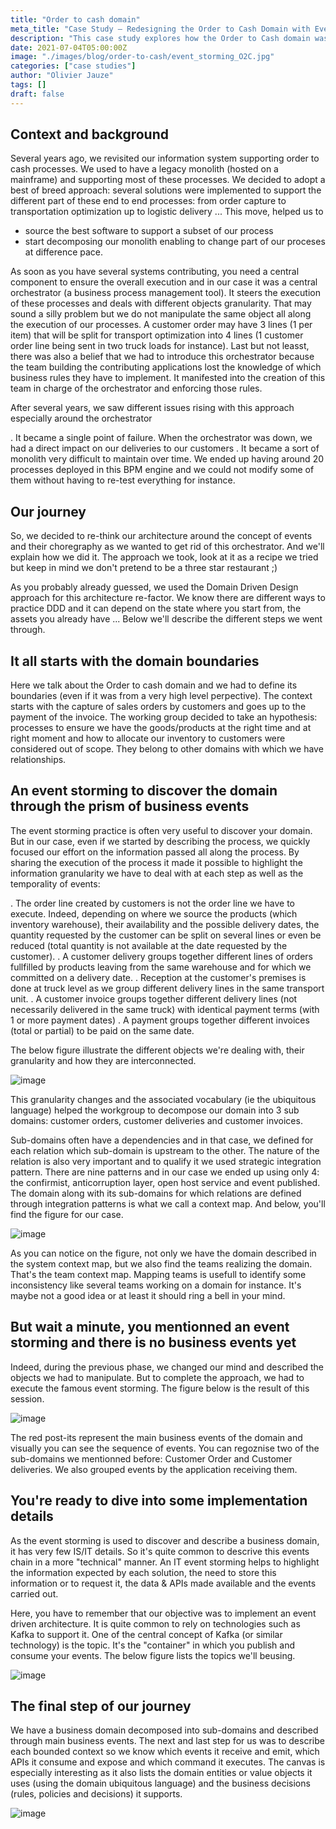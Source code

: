 ```yaml
---
title: "Order to cash domain"
meta_title: "Case Study – Redesigning the Order to Cash Domain with Event-Driven Architecture"
description: "This case study explores how the Order to Cash domain was redesigned using Domain Driven Design, Event Storming, and event-driven principles to replace a fragile orchestrator and improve system resilience."
date: 2021-07-04T05:00:00Z
image: "./images/blog/order-to-cash/event_storming_O2C.jpg"
categories: ["case studies"]
author: "Olivier Jauze"
tags: []
draft: false
---
```


## Context and background

Several years ago, we revisited our information system supporting order to cash processes. We used to have a legacy monolith (hosted on a mainframe) and supporting most of these processes. We decided to adopt a best of breed approach: several solutions were implemented to support the different part of these end to end processes: from order capture to transportation optimization up to logistic delivery ... This move, helped us to

* source the best software to support a subset of our process
* start decomposing our monolith enabling to change part of our proceses at difference pace.

As soon as you have several systems contributing, you need a central component to ensure the overall execution and in our case it was a central orchestrator (a business process management tool). It steers the execution of these processes and deals with different objects granularity. That may sound a silly problem but we do not manipulate the same object all along the execution of our processes. A customer order may have 3 lines (1 per item) that will be split for transport optimization into 4 lines (1 customer order line being sent in two truck loads for instance). Last but not leasst, there was also a belief that we had to introduce this orchestrator because the team building the contributing applications lost the knowledge of which business rules they have to implement. It manifested into the creation of this team in charge of the orchestrator and enforcing those rules.

After several years, we saw different issues rising with this approach especially around the orchestrator

. It became a single point of failure. When the orchestrator was down, we had a direct impact on our deliveries to our customers
. It became a sort of monolith very difficult to maintain over time. We ended up having around 20 processes deployed in this BPM engine and we could not modify some of them without having to re-test everything for instance.

## Our journey

So, we decided to re-think our architecture around the concept of events and their choregraphy as we wanted to get rid of this orchestrator. And we'll explain how we did it. The approach we took, look at it as a recipe we tried but keep in mind we don't pretend to be a three star restaurant ;)

As you probably already guessed, we used the Domain Driven Design approach for this architecture re-factor. We know there are different ways to practice DDD and it can depend on the state where you start from, the assets you already have ... Below we'll describe the different steps we went through.

## It all starts with the domain boundaries

Here we talk about the Order to cash domain and we had to define its boundaries (even if it was from a very high level perpective). The context starts with the capture of sales orders by customers and goes up to the payment of the invoice. The working group decided to take an hypothesis: processes to ensure we have the goods/products at the right time and at right moment and how to allocate our inventory to customers were considered out of scope. They belong to other domains with which we have relationships.

## An event storming to discover the domain through the prism of business events

The event storming practice is often very useful to discover your domain. But in our case, even if we started by describing the process, we quickly focused our effort on the information passed all along the process. By sharing the execution of the process it made it possible to highlight the information granularity we have to deal with at each step as well as the temporality of events:

. The order line created by customers is not the order line we have to execute. Indeed, depending on where we source the products (which inventory warehouse), their availability and the possible delivery dates, the quantity requested by the customer can be split on several lines or even be reduced (total quantity is not available at the date requested by the customer).
. A customer delivery groups together different lines of orders fullfilled by products leaving from the same warehouse and for which we committed on a delivery date.
. Reception at the customer's premises is done at truck level as we group different delivery lines in the same transport unit. 
. A customer invoice groups together different delivery lines (not necessarily delivered in the same truck) with identical payment terms (with 1 or more payment dates)
. A payment groups together different invoices (total or partial) to be paid on the same date.

The below figure illustrate the different objects we're dealing with, their granularity and how they are interconnected.

![image](./images/blog/order-to-cash/object_granularity.png)

This granularity changes and the associated vocabulary (ie the ubiquitous language) helped the workgroup to decompose our domain into 3 sub domains: customer orders, customer deliveries and customer invoices.

Sub-domains often have a dependencies and in that case, we defined for each relation which sub-domain is upstream to the other. The nature of the relation is also very important and to qualify it we used strategic integration pattern. There are nine patterns and in our case we ended up using only 4: the confirmist, anticorruption layer, open host service and event published. The domain along with its sub-domains for which relations are defined through integration patterns is what we call a context map. And below, you'll find the figure for our case.

![image](./images/blog/order-to-cash/o2c_domain.png)

As you can notice on the figure, not only we have the domain described in the system context map, but we also find the teams realizing the domain. That's the team context map. Mapping teams is usefull to identify some inconsistency like several teams working on a domain for instance. It's maybe not a good idea or at least it should ring a bell in your mind.

## But wait a minute, you mentionned an event storming and there is no business events yet

Indeed, during the previous phase, we changed our mind and described the objects we had to manipulate. But to complete the approach, we had to execute the famous event storming. The figure below is the result of this session.

![image](./images/blog/order-to-cash/event_storming_O2C.jpg)

The red post-its represent the main business events of the domain and visually you can see the sequence of events. You can regoznise two of the sub-domains we mentionned before: Customer Order and Customer deliveries. We also grouped events by the application receiving them.

## You're ready to dive into some implementation details

As the event storming is used to discover and describe a business domain, it has very few IS/IT details. So it's quite common to descrive this events chain in a more "technical" manner. An IT event storming helps to highlight the information expected by each solution, the need to store this information or to request it, the data & APIs made available and the events carried out.

Here, you have to remember that our objective was to implement an event driven architecture. It is quite common to rely on technologies such as Kafka to support it. One of the central concept of Kafka (or similar technology) is the topic. It's the "container" in which you publish and consume your events. The below figure lists the topics we'll beusing.

![image](./images/blog/order-to-cash/event_storming_it.png)

## The final step of our journey

We have a business domain decomposed into sub-domains and described through main business events. The next and last step for us was to describe each bounded context so we know which events it receive and emit, which APIs it consume and expose and which command it executes. The canvas is especially interesting as it also lists the domain entities or value objects it uses (using the domain ubiquitous language) and the business decisions (rules, policies and decisions) it supports.

![image](./images/blog/order-to-cash/bounded_context_canvas.jpg)